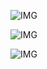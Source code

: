 ![IMG](https://i.imgur.com/ElgtjD7.gif)

![IMG](https://i.imgur.com/nOSjNBh.gif)

![IMG](https://i.imgur.com/ryEvCw1.gif)
